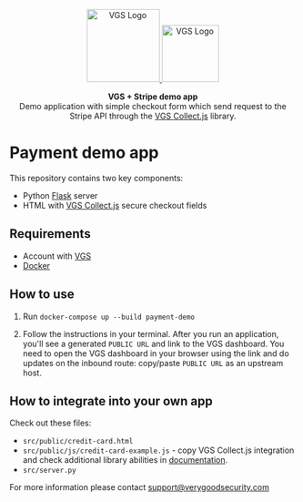 <p align="center">
 <a href="https://www.verygoodsecurity.com/" target="_blank">
  <img src="https://avatars0.githubusercontent.com/u/17788525" width="128" alt="VGS Logo">
 </a>

 <a href="https://stripe.com/" target="_blank">
  <img src="https://upload.wikimedia.org/wikipedia/commons/b/ba/Stripe_Logo%2C_revised_2016.svg" width="100" alt="VGS Logo">  </a>
</p>

<p align="center">
 <b>VGS + Stripe demo app</b><br/>
 Demo application with simple checkout form which send request to the Stripe API 
 through the <a href="https://www.verygoodsecurity.com/docs/vgs-collect/js/overview" target="_blank">VGS Collect.js</a>       library.
</p>

# Payment demo app
 This repository contains two key components:

* Python <a href="https://palletsprojects.com/p/flask/" target="_blank">Flask</a> server
* HTML with <a href="https://www.verygoodsecurity.com/docs/vgs-collect/js/overview" target="_blank">VGS Collect.js</a> secure checkout fields

## Requirements

* Account with <a href="https://www.verygoodsecurity.com/" target="_blank">VGS</a>
* <a href="https://docs.docker.com/install/" target="_blank">Docker</a>

## How to use

1. Run `docker-compose up --build payment-demo`
 
2. Follow the instructions in your terminal. After you run an application, you'll see a generated `PUBLIC URL` and link to the VGS dashboard. You need to open the VGS dashboard in your browser using the link and do updates on the inbound route: copy/paste `PUBLIC URL` as an upstream host.

## How to integrate into your own app

Check out these files:

* `src/public/credit-card.html`
* `src/public/js/credit-card-example.js` - copy VGS Collect.js integration and check additional library abilities in <a href="https://www.verygoodsecurity.com/docs/vgs-collect/js/overview" target="_blank">documentation</a>.
* `src/server.py`

For more information please contact <a href="mailto:support@verygoodsecurity.com">support@verygoodsecurity.com </a>